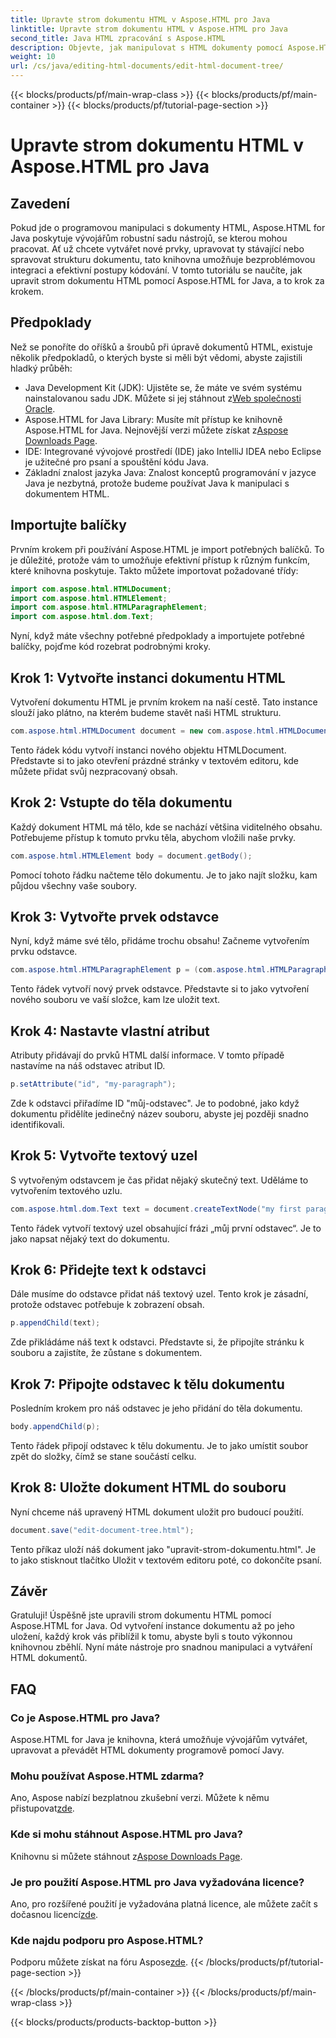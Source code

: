 ```yaml
---
title: Upravte strom dokumentu HTML v Aspose.HTML pro Java
linktitle: Upravte strom dokumentu HTML v Aspose.HTML pro Java
second_title: Java HTML zpracování s Aspose.HTML
description: Objevte, jak manipulovat s HTML dokumenty pomocí Aspose.HTML pro Java. Návod krok za krokem pro efektivní správu obsahu.
weight: 10
url: /cs/java/editing-html-documents/edit-html-document-tree/
---
```


{{< blocks/products/pf/main-wrap-class >}}
{{< blocks/products/pf/main-container >}}
{{< blocks/products/pf/tutorial-page-section >}}

# Upravte strom dokumentu HTML v Aspose.HTML pro Java

## Zavedení
Pokud jde o programovou manipulaci s dokumenty HTML, Aspose.HTML for Java poskytuje vývojářům robustní sadu nástrojů, se kterou mohou pracovat. Ať už chcete vytvářet nové prvky, upravovat ty stávající nebo spravovat strukturu dokumentu, tato knihovna umožňuje bezproblémovou integraci a efektivní postupy kódování. V tomto tutoriálu se naučíte, jak upravit strom dokumentu HTML pomocí Aspose.HTML for Java, a to krok za krokem.
## Předpoklady
Než se ponoříte do oříšků a šroubů při úpravě dokumentů HTML, existuje několik předpokladů, o kterých byste si měli být vědomi, abyste zajistili hladký průběh:
-  Java Development Kit (JDK): Ujistěte se, že máte ve svém systému nainstalovanou sadu JDK. Můžete si jej stáhnout z[Web společnosti Oracle](https://www.oracle.com/java/technologies/javase-jdk11-downloads.html).
-  Aspose.HTML for Java Library: Musíte mít přístup ke knihovně Aspose.HTML for Java. Nejnovější verzi můžete získat z[Aspose Downloads Page](https://releases.aspose.com/html/java/).
- IDE: Integrované vývojové prostředí (IDE) jako IntelliJ IDEA nebo Eclipse je užitečné pro psaní a spouštění kódu Java.
- Základní znalost jazyka Java: Znalost konceptů programování v jazyce Java je nezbytná, protože budeme používat Java k manipulaci s dokumentem HTML.
## Importujte balíčky
Prvním krokem při používání Aspose.HTML je import potřebných balíčků. To je důležité, protože vám to umožňuje efektivní přístup k různým funkcím, které knihovna poskytuje. Takto můžete importovat požadované třídy:
```java
import com.aspose.html.HTMLDocument;
import com.aspose.html.HTMLElement;
import com.aspose.html.HTMLParagraphElement;
import com.aspose.html.dom.Text;
```
Nyní, když máte všechny potřebné předpoklady a importujete potřebné balíčky, pojďme kód rozebrat podrobnými kroky.
## Krok 1: Vytvořte instanci dokumentu HTML
Vytvoření dokumentu HTML je prvním krokem na naší cestě. Tato instance slouží jako plátno, na kterém budeme stavět naši HTML strukturu. 
```java
com.aspose.html.HTMLDocument document = new com.aspose.html.HTMLDocument();
```
Tento řádek kódu vytvoří instanci nového objektu HTMLDocument. Představte si to jako otevření prázdné stránky v textovém editoru, kde můžete přidat svůj nezpracovaný obsah.
## Krok 2: Vstupte do těla dokumentu
Každý dokument HTML má tělo, kde se nachází většina viditelného obsahu. Potřebujeme přístup k tomuto prvku těla, abychom vložili naše prvky.
```java
com.aspose.html.HTMLElement body = document.getBody();
```
Pomocí tohoto řádku načteme tělo dokumentu. Je to jako najít složku, kam půjdou všechny vaše soubory.
## Krok 3: Vytvořte prvek odstavce
Nyní, když máme své tělo, přidáme trochu obsahu! Začneme vytvořením prvku odstavce.
```java
com.aspose.html.HTMLParagraphElement p = (com.aspose.html.HTMLParagraphElement) document.createElement("p");
```
Tento řádek vytvoří nový prvek odstavce. Představte si to jako vytvoření nového souboru ve vaší složce, kam lze uložit text.
## Krok 4: Nastavte vlastní atribut
Atributy přidávají do prvků HTML další informace. V tomto případě nastavíme na náš odstavec atribut ID.
```java
p.setAttribute("id", "my-paragraph");
```
Zde k odstavci přiřadíme ID "můj-odstavec". Je to podobné, jako když dokumentu přidělíte jedinečný název souboru, abyste jej později snadno identifikovali.
## Krok 5: Vytvořte textový uzel
S vytvořeným odstavcem je čas přidat nějaký skutečný text. Uděláme to vytvořením textového uzlu.
```java
com.aspose.html.dom.Text text = document.createTextNode("my first paragraph");
```
Tento řádek vytvoří textový uzel obsahující frázi „můj první odstavec“. Je to jako napsat nějaký text do dokumentu.
## Krok 6: Přidejte text k odstavci
Dále musíme do odstavce přidat náš textový uzel. Tento krok je zásadní, protože odstavec potřebuje k zobrazení obsah.
```java
p.appendChild(text);
```
Zde přikládáme náš text k odstavci. Představte si, že připojíte stránku k souboru a zajistíte, že zůstane s dokumentem.
## Krok 7: Připojte odstavec k tělu dokumentu
Posledním krokem pro náš odstavec je jeho přidání do těla dokumentu. 
```java
body.appendChild(p);
```
Tento řádek připojí odstavec k tělu dokumentu. Je to jako umístit soubor zpět do složky, čímž se stane součástí celku.
## Krok 8: Uložte dokument HTML do souboru
Nyní chceme náš upravený HTML dokument uložit pro budoucí použití. 
```java
document.save("edit-document-tree.html");
```
Tento příkaz uloží náš dokument jako "upravit-strom-dokumentu.html". Je to jako stisknout tlačítko Uložit v textovém editoru poté, co dokončíte psaní.
## Závěr
Gratuluji! Úspěšně jste upravili strom dokumentu HTML pomocí Aspose.HTML for Java. Od vytvoření instance dokumentu až po jeho uložení, každý krok vás přiblížil k tomu, abyste byli s touto výkonnou knihovnou zběhlí. Nyní máte nástroje pro snadnou manipulaci a vytváření HTML dokumentů.

## FAQ
### Co je Aspose.HTML pro Java?
Aspose.HTML for Java je knihovna, která umožňuje vývojářům vytvářet, upravovat a převádět HTML dokumenty programově pomocí Javy.
### Mohu používat Aspose.HTML zdarma?
 Ano, Aspose nabízí bezplatnou zkušební verzi. Můžete k němu přistupovat[zde](https://releases.aspose.com/).
### Kde si mohu stáhnout Aspose.HTML pro Java?
 Knihovnu si můžete stáhnout z[Aspose Downloads Page](https://releases.aspose.com/html/java/).
### Je pro použití Aspose.HTML pro Java vyžadována licence?
 Ano, pro rozšířené použití je vyžadována platná licence, ale můžete začít s dočasnou licencí[zde](https://purchase.aspose.com/temporary-license/).
### Kde najdu podporu pro Aspose.HTML?
 Podporu můžete získat na fóru Aspose[zde](https://forum.aspose.com/c/html/29).
{{< /blocks/products/pf/tutorial-page-section >}}

{{< /blocks/products/pf/main-container >}}
{{< /blocks/products/pf/main-wrap-class >}}

{{< blocks/products/products-backtop-button >}}
